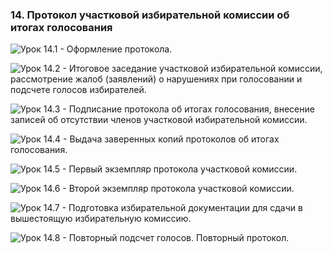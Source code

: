 ### 14. Протокол участковой избирательной комиссии об итогах голосования

![ [Урок 14.1 - Оформление протокола.](#lesson-14.1) ](./4.14.1.svg)

![ [Урок 14.2 - Итоговое заседание участковой избирательной комиссии, рассмотрение жалоб (заявлений) о нарушениях при голосовании и подсчете голосов избирателей.](#lesson-14.2) ](./4.14.2.svg)

![ [Урок 14.3 - Подписание протокола об итогах голосования, внесение записей об отсутствии членов участковой избирательной комиссии.](#lesson-14.3) ](./4.14.3.svg)

![ [Урок 14.4 - Выдача заверенных копий протоколов об итогах голосования.](#lesson-14.4) ](./4.14.4.svg)

![ [Урок 14.5 - Первый экземпляр протокола участковой комиссии.](#lesson-14.5) ](./4.14.5.svg)

![ [Урок 14.6 - Второй экземпляр протокола участковой комиссии.](#lesson-14.6) ](./4.14.6.svg)

![ [Урок 14.7 - Подготовка избирательной документации для сдачи в вышестоящую избирательную комиссию.](#lesson-14.7) ](./4.14.7.svg)

![ [Урок 14.8 - Повторный подсчет голосов. Повторный протокол.](#lesson-14.8) ](./4.14.8.svg)
